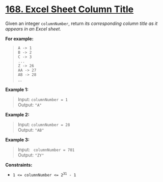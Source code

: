 # [168. Excel Sheet Column Title](https://leetcode.com/problems/excel-sheet-column-title/)

Given an integer `columnNumber`, return *its corresponding column title as it appears in an Excel sheet.*

**For example:**

> `A -> 1`  
> `B -> 2`  
> `C -> 3`  
> `...`  
> `Z -> 26`  
> `AA -> 27`  
> `AB -> 28`   
> ...
 

**Example 1:**

> Input: `columnNumber = 1`  
> Output: `"A"`

**Example 2:**

> Input: `columnNumber = 28`  
> Output: `"AB"`

**Example 3:**

> Input: <code> columnNumber = 701</code>  
> Output: <code>"ZY"</code>
 

**Constraints:**

- <code>1 <= columnNumber <= 2<sup>31</sup> - 1</code> 
